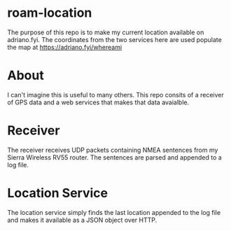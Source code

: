 # roam-location
The purpose of this repo is to make my current location available on adriano.fyi. The coordinates from the two services here are used populate the map at https://adriano.fyi/whereami


# About 

I can't imagine this is useful to many others. This repo consits of a receiver of GPS data and a web services that makes that data avaialble. 

# Receiver 
The receiver receives UDP packets containing NMEA sentences from my Sierra Wireless RV55 router. The sentences are parsed and appended to a log file.

# Location Service

The location service simply finds the last location appended to the log file and makes it available as a JSON object over HTTP.

